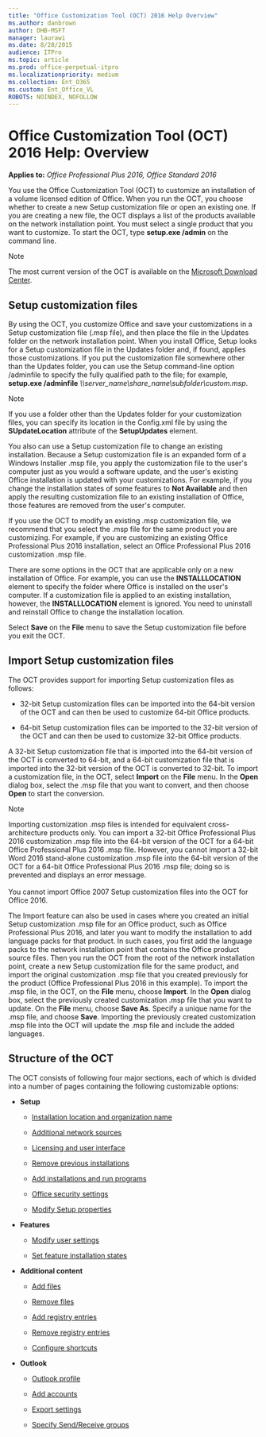 ```yaml
---
title: "Office Customization Tool (OCT) 2016 Help Overview"
ms.author: danbrown
author: DHB-MSFT
manager: laurawi
ms.date: 8/28/2015
audience: ITPro
ms.topic: article
ms.prod: office-perpetual-itpro
ms.localizationpriority: medium
ms.collection: Ent_O365
ms.custom: Ent_Office_VL
ROBOTS: NOINDEX, NOFOLLOW
---
```


# Office Customization Tool (OCT) 2016 Help: Overview

**Applies to:** *Office Professional Plus 2016, Office Standard 2016*

You use the Office Customization Tool (OCT) to customize an installation of a volume licensed edition of Office. When you run the OCT, you choose whether to create a new Setup customization file or open an existing one. If you are creating a new file, the OCT displays a list of the products available on the network installation point. You must select a single product that you want to customize. To start the OCT, type **setup.exe /admin** on the command line. 

> [!NOTE]
> The most current version of the OCT is available on the [Microsoft Download Center](https://www.microsoft.com/download/details.aspx?id=49030).
  
## Setup customization files

By using the OCT, you customize Office and save your customizations in a Setup customization file (.msp file), and then place the file in the Updates folder on the network installation point. When you install Office, Setup looks for a Setup customization file in the Updates folder and, if found, applies those customizations. If you put the customization file somewhere other than the Updates folder, you can use the Setup command-line option /adminfile to specify the fully qualified path to the file; for example, **setup.exe /adminfile** _\\\server_name\share_name\subfolder\custom.msp_. 
  
> [!NOTE]
> If you use a folder other than the Updates folder for your customization files, you can specify its location in the Config.xml file by using the **SUpdateLocation** attribute of the **SetupUpdates** element. 
  
You also can use a Setup customization file to change an existing installation. Because a Setup customization file is an expanded form of a Windows Installer .msp file, you apply the customization file to the user's computer just as you would a software update, and the user's existing Office installation is updated with your customizations. For example, if you change the installation states of some features to **Not Available** and then apply the resulting customization file to an existing installation of Office, those features are removed from the user's computer. 
  
If you use the OCT to modify an existing .msp customization file, we recommend that you select the .msp file for the same product you are customizing. For example, if you are customizing an existing Office Professional Plus 2016 installation, select an Office Professional Plus 2016 customization .msp file.
  
There are some options in the OCT that are applicable only on a new installation of Office. For example, you can use the **INSTALLLOCATION** element to specify the folder where Office is installed on the user's computer. If a customization file is applied to an existing installation, however, the **INSTALLLOCATION** element is ignored. You need to uninstall and reinstall Office to change the installation location. 
  
Select **Save** on the **File** menu to save the Setup customization file before you exit the OCT. 
  
## Import Setup customization files

The OCT provides support for importing Setup customization files as follows:
  
- 32-bit Setup customization files can be imported into the 64-bit version of the OCT and can then be used to customize 64-bit Office products.
    
- 64-bit Setup customization files can be imported to the 32-bit version of the OCT and can then be used to customize 32-bit Office products.
    
A 32-bit Setup customization file that is imported into the 64-bit version of the OCT is converted to 64-bit, and a 64-bit customization file that is imported into the 32-bit version of the OCT is converted to 32-bit. To import a customization file, in the OCT, select **Import** on the **File** menu. In the **Open** dialog box, select the .msp file that you want to convert, and then choose **Open** to start the conversion. 
  
> [!NOTE]
> Importing customization .msp files is intended for equivalent cross-architecture products only. You can import a 32-bit Office Professional Plus 2016 customization .msp file into the 64-bit version of the OCT for a 64-bit Office Professional Plus 2016 .msp file. However, you cannot import a 32-bit Word 2016 stand-alone customization .msp file into the 64-bit version of the OCT for a 64-bit Office Professional Plus 2016 .msp file; doing so is prevented and displays an error message.  <br/><br/> You cannot import Office 2007 Setup customization files into the OCT for Office 2016. 
  
The Import feature can also be used in cases where you created an initial Setup customization .msp file for an Office product, such as Office Professional Plus 2016, and later you want to modify the installation to add language packs for that product. In such cases, you first add the language packs to the network installation point that contains the Office product source files. Then you run the OCT from the root of the network installation point, create a new Setup customization file for the same product, and import the original customization .msp file that you created previously for the product (Office Professional Plus 2016 in this example). To import the .msp file, in the OCT, on the **File** menu, choose **Import**. In the **Open** dialog box, select the previously created customization .msp file that you want to update. On the **File** menu, choose **Save As**. Specify a unique name for the .msp file, and choose **Save**. Importing the previously created customization .msp file into the OCT will update the .msp file and include the added languages.
  
## Structure of the OCT

The OCT consists of following four major sections, each of which is divided into a number of pages containing the following customizable options:
  
- **Setup**
    
  - [Installation location and organization name](oct-2016-help-installation-location-and-organization-name.md)
    
  - [Additional network sources](oct-2016-help-additional-network-sources.md)
    
  - [Licensing and user interface](oct-2016-help-licensing-and-user-interface.md)
    
  - [Remove previous installations](oct-2016-help-remove-previous-installations.md)
    
  - [Add installations and run programs](oct-2016-help-add-installations-and-run-programs.md)
    
  - [Office security settings](oct-2016-help-office-security-settings.md)
    
  - [Modify Setup properties](oct-2016-help-modify-setup-properties.md)
    
- **Features**
    
  - [Modify user settings](oct-2016-help-modify-user-settings.md)
    
  - [Set feature installation states](oct-2016-help-set-feature-installation-states.md)
    
- **Additional content**
    
  - [Add files](oct-2016-help-add-files.md)
    
  - [Remove files](oct-2016-help-remove-files.md)
    
  - [Add registry entries](oct-2016-help-add-registry-entries.md)
    
  - [Remove registry entries](oct-2016-help-remove-registry-entries.md)
    
  - [Configure shortcuts](oct-2016-help-configure-shortcuts.md)
    
- **Outlook**
    
  - [Outlook profile](oct-2016-help-outlook-profile.md)
    
  - [Add accounts](oct-2016-help-add-accounts.md)
    
  - [Export settings](oct-2016-help-export-settings.md)
    
  - [Specify Send/Receive groups](oct-2016-help-specify-send-receive-groups.md)
    

